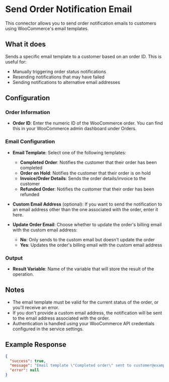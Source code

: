 # Send Order Notification Email

This connector allows you to send order notification emails to customers using WooCommerce's email templates.

## What it does

Sends a specific email template to a customer based on an order ID. This is useful for:
- Manually triggering order status notifications
- Resending notifications that may have failed
- Sending notifications to alternative email addresses

## Configuration

### Order Information
- **Order ID**: Enter the numeric ID of the WooCommerce order. You can find this in your WooCommerce admin dashboard under Orders.

### Email Configuration
- **Email Template**: Select one of the following templates:
  - **Completed Order**: Notifies the customer that their order has been completed
  - **Order on Hold**: Notifies the customer that their order is on hold
  - **Invoice/Order Details**: Sends the order details/invoice to the customer
  - **Refunded Order**: Notifies the customer that their order has been refunded

- **Custom Email Address** (optional): If you want to send the notification to an email address other than the one associated with the order, enter it here.

- **Update Order Email**: Choose whether to update the order's billing email with the custom email address:
  - **No**: Only sends to the custom email but doesn't update the order
  - **Yes**: Updates the order's billing email with the custom email address

### Output
- **Result Variable**: Name of the variable that will store the result of the operation.

## Notes

- The email template must be valid for the current status of the order, or you'll receive an error.
- If you don't provide a custom email address, the notification will be sent to the email address associated with the order.
- Authentication is handled using your WooCommerce API credentials configured in the service settings.

## Example Response

```json
{
  "success": true,
  "message": "Email template \"Completed order\" sent to customer@example.com, via REST API.",
  "error": null
}
```
